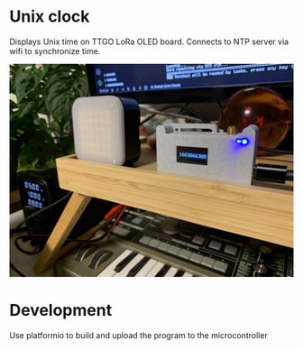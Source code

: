 # Unix clock

Displays Unix time on TTGO LoRa OLED board. Connects to NTP server via wifi to synchronize time.

![device in gray case, small display showing unix timestamp](unix-clock.jpg)

# Development

Use platformio to build and upload the program to the microcontroller
